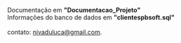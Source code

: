 Documentação em <strong>"Documentacao_Projeto"</strong> <br />
Informações do banco de dados em <strong>"clientespbsoft.sql"</strong> <br />
<br />
contato: nivaduluca@gmail.com.
